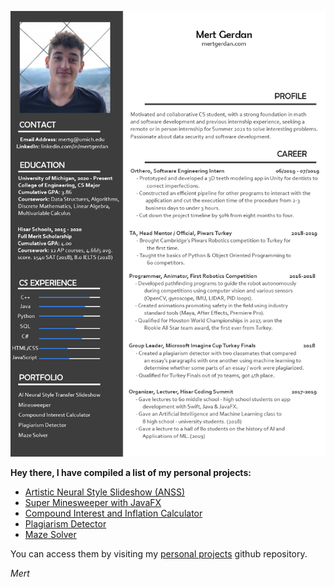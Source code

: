 
![image](CV_WN21_Updated.png)

**Hey there, I have compiled a list of my personal projects:**
- [Artistic Neural Style Slideshow (ANSS)](https://github.com/hisarcs/neural-style-transfer)
- [Super Minesweeper with JavaFX](https://github.com/mertgerdan/personal-projects/tree/minesweeper)
- [Compound Interest and Inflation Calculator](https://github.com/mertgerdan/personal-projects/tree/compinterestcalc)
- [Plagiarism Detector](https://github.com/mertgerdan/personal-projects/tree/plagiarismdetector)
- [Maze Solver](https://github.com/mertgerdan/personal-projects/tree/cs-p-project)

You can access them by visiting my [personal projects](https://github.com/mertgerdan/personal-projects) github repository.

_Mert_
